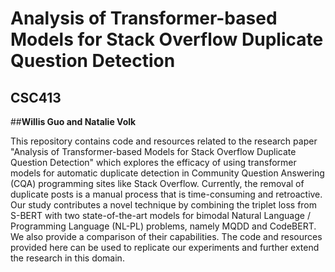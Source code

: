 # Analysis of Transformer-based Models for Stack Overflow Duplicate Question Detection
## CSC413

##__Willis Guo and Natalie Volk__

This repository contains code and resources related to the research paper "Analysis of Transformer-based Models for Stack Overflow Duplicate Question Detection" which explores the efficacy of using transformer models for automatic duplicate detection in Community Question Answering (CQA) programming sites like Stack Overflow. Currently, the removal of duplicate posts is a manual process that is time-consuming and retroactive. Our study contributes a novel technique by combining the triplet loss from S-BERT with two state-of-the-art models for bimodal Natural Language / Programming Language (NL-PL) problems, namely MQDD and CodeBERT. We also provide a comparison of their capabilities. The code and resources provided here can be used to replicate our experiments and further extend the research in this domain.
